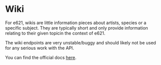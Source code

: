 # Wiki

For e621, wikis are little information pieces about artists, species or a specific subject. They are typically short and only provide information relating to their given topicin the context of e621.

The wiki endpoints are very unstable/buggy and should likely not be used for any serious work with the API.

You can find the official docs [here](https://e621.net/help/show/api#wiki).